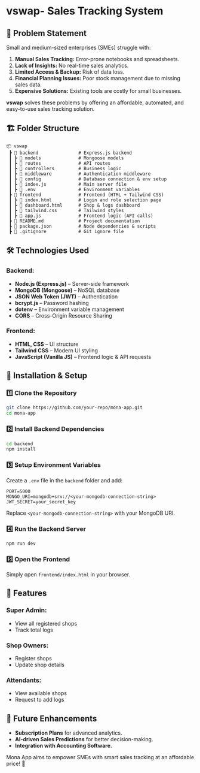 # vswap- Sales Tracking System

## 📌 Problem Statement
Small and medium-sized enterprises (SMEs) struggle with:
1. **Manual Sales Tracking:** Error-prone notebooks and spreadsheets.
2. **Lack of Insights:** No real-time sales analytics.
3. **Limited Access & Backup:** Risk of data loss.
4. **Financial Planning Issues:** Poor stock management due to missing sales data.
5. **Expensive Solutions:** Existing tools are costly for small businesses.

**vswap** solves these problems by offering an affordable, automated, and easy-to-use sales tracking solution.


## 🏗️ Folder Structure
```
📦 vswap
 ┣ 📂 backend               # Express.js backend
 ┃ ┣ 📂 models              # Mongoose models
 ┃ ┣ 📂 routes              # API routes
 ┃ ┣ 📂 controllers         # Business logic
 ┃ ┣ 📂 middleware          # Authentication middleware
 ┃ ┣ 📂 config              # Database connection & env setup
 ┃ ┣ 📜 index.js            # Main server file
 ┃ ┣ 📜 .env                # Environment variables
 ┣ 📂 frontend              # Frontend (HTML + Tailwind CSS)
 ┃ ┣ 📜 index.html          # Login and role selection page
 ┃ ┣ 📜 dashboard.html      # Shop & logs dashboard
 ┃ ┣ 📜 tailwind.css        # Tailwind styles
 ┃ ┣ 📜 app.js              # Frontend logic (API calls)
 ┣ 📜 README.md             # Project documentation
 ┣ 📜 package.json          # Node dependencies & scripts
 ┣ 📜 .gitignore            # Git ignore file
```


## 🛠️ Technologies Used
### **Backend:**
- **Node.js (Express.js)** – Server-side framework
- **MongoDB (Mongoose)** – NoSQL database
- **JSON Web Token (JWT)** – Authentication
- **bcrypt.js** – Password hashing
- **dotenv** – Environment variable management
- **CORS** – Cross-Origin Resource Sharing

### **Frontend:**
- **HTML, CSS** – UI structure
- **Tailwind CSS** – Modern UI styling
- **JavaScript (Vanilla JS)** – Frontend logic & API requests


## 🔧 Installation & Setup
### **1️⃣ Clone the Repository**
```sh
git clone https://github.com/your-repo/mona-app.git
cd mona-app
```

### **2️⃣ Install Backend Dependencies**
```sh
cd backend
npm install
```

### **3️⃣ Setup Environment Variables**
Create a `.env` file in the `backend` folder and add:
```env
PORT=5000
MONGO_URI=mongodb+srv://<your-mongodb-connection-string>
JWT_SECRET=your_secret_key
```
Replace `<your-mongodb-connection-string>` with your MongoDB URI.

### **4️⃣ Run the Backend Server**
```sh
npm run dev
```

### **5️⃣ Open the Frontend**
Simply open `frontend/index.html` in your browser.


## 🎯 Features
### **Super Admin:**
- View all registered shops
- Track total logs

### **Shop Owners:**
- Register shops
- Update shop details

### **Attendants:**
- View available shops
- Request to add logs


## 🚀 Future Enhancements
- **Subscription Plans** for advanced analytics.
- **AI-driven Sales Predictions** for better decision-making.
- **Integration with Accounting Software.**

Mona App aims to empower SMEs with smart sales tracking at an affordable price! 🎉


